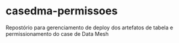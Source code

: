 # casedma-permissoes
Repostório para gerenciamento de deploy dos artefatos de tabela e permissionamento do case de Data Mesh
